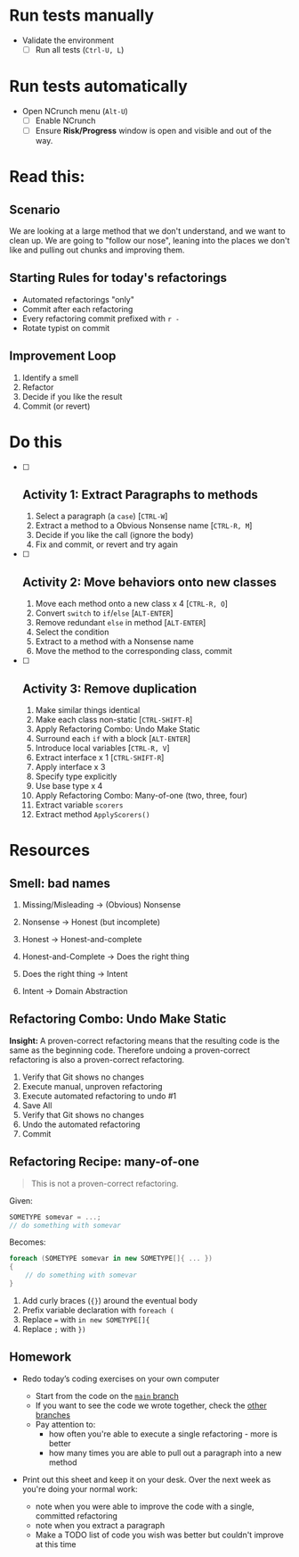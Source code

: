 # Run tests manually

* Validate the environment
  * [ ] Run all tests (`Ctrl-U, L`)

# Run tests automatically

* Open NCrunch menu (`Alt-U`)
  * [ ] Enable NCrunch
  * [ ] Ensure **Risk/Progress** window is open and visible and out of the way.

# Read this:

## Scenario

We are looking at a large method that we don't understand, and we want to clean up. We are going to "follow our nose", leaning into the places we don't like and pulling out chunks and improving them.

## Starting Rules for today's refactorings

- Automated refactorings "only"
- Commit after each refactoring
- Every refactoring commit prefixed with `r - `
- Rotate typist on commit

## Improvement Loop

1. Identify a smell
2. Refactor
3. Decide if you like the result
4. Commit (or revert)

# Do this

- [ ] ## Activity 1: Extract Paragraphs to methods

  1. Select a paragraph (a `case`) [`CTRL-W`]
  2. Extract a method to a Obvious Nonsense name [`CTRL-R, M`]
  3. Decide if you like the call (ignore the body)
  4. Fix and commit, or revert and try again

- [ ] ## Activity 2: Move behaviors onto new classes

  1. Move each method onto a new class x 4 [`CTRL-R, O`]
  2. Convert `switch` to `if`/`else` [`ALT-ENTER`]
  3. Remove redundant `else` in method [`ALT-ENTER`]
  4. Select the condition
  5. Extract to a method with a Nonsense name
  6. Move the method to the corresponding class, commit

 - [ ] ## Activity 3: Remove duplication

   1. Make similar things identical
   1. Make each class non-static [`CTRL-SHIFT-R`]
   1. Apply Refactoring Combo: Undo Make Static
   1. Surround each `if` with a block [`ALT-ENTER`]
   1. Introduce local variables [`CTRL-R, V`]
   1. Extract interface x 1 [`CTRL-SHIFT-R`]
   1. Apply interface x 3
   1. Specify type explicitly
   1. Use base type x 4
   1. Apply Refactoring Combo: Many-of-one (two, three, four)
   1. Extract variable `scorers`
   1. Extract method `ApplyScorers()`

# Resources

## Smell: bad names

1. Missing/Misleading -> (Obvious) Nonsense

2. Nonsense -> Honest (but incomplete)

3. Honest -> Honest-and-complete

4. Honest-and-Complete -> Does the right thing

5. Does the right thing -> Intent

6. Intent -> Domain Abstraction

## Refactoring Combo: Undo Make Static

**Insight:** A proven-correct refactoring means that the resulting code is the same as the beginning code. Therefore undoing a proven-correct refactoring is also a proven-correct refactoring.

1. Verify that Git shows no changes
2. Execute manual, unproven refactoring
3. Execute automated refactoring to undo #1
4. Save All
5. Verify that Git shows no changes
6. Undo the automated refactoring
7. Commit

## Refactoring Recipe: many-of-one

> This is not a proven-correct refactoring.

Given:

```c#
SOMETYPE somevar = ...;
// do something with somevar
```

Becomes:

```c#
foreach (SOMETYPE somevar in new SOMETYPE[]{ ... })
{
    // do something with somevar
}
```

1. Add curly braces (`{}`) around the eventual body
2. Prefix variable declaration with `foreach (`
3. Replace `=` with `in new SOMETYPE[]{`
4. Replace `;` with `})`


## Homework

* Redo today’s coding exercises on your own computer

  * Start from the code on the [`main` branch](https://github.com/LearnWithLlew/RefactoringToCleanerCode.net)
  * If you want to see the code we wrote together, check the [other branches](https://github.com/LearnWithLlew/RefactoringToCleanerCode.net/branches)
  * Pay attention to:
    * how often you're able to execute a single refactoring - more is better
    * how many times you are able to pull out a paragraph into a new method
* Print out this sheet and keep it on your desk. Over the next week as you're doing your normal work:
  * note when you were able to improve the code with a single, committed refactoring
  * note when you extract a paragraph
  * Make a TODO list of code you wish was better but couldn't improve at this time


